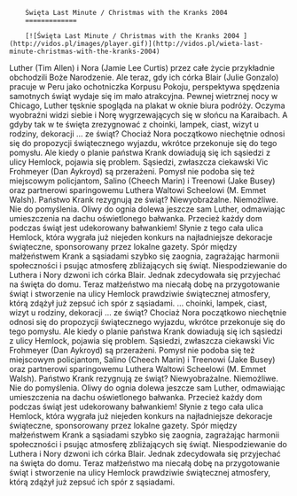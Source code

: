 
        Święta Last Minute / Christmas with the Kranks 2004 
        =============
        
        [![Święta Last Minute / Christmas with the Kranks 2004 ](http://vidos.pl/images/player.gif)](http://vidos.pl/wieta-last-minute-christmas-with-the-kranks-2004)
        
        
 Luther (Tim Allen) i Nora (Jamie Lee Curtis) przez całe życie przykładnie obchodzili Boże Narodzenie. Ale teraz, gdy ich córka Blair (Julie Gonzalo) pracuje w Peru jako ochotniczka Korpusu Pokoju, perspektywa spędzenia samotnych świąt wydaje się im mało atrakcyjna. Pewnej wietrznej nocy w Chicago, Luther tęsknie spogląda na plakat w oknie biura podróży. Oczyma wyobraźni widzi siebie i Norę wygrzewających się w słońcu na Karaibach. A gdyby tak w te święta zrezygnować z choinki, lampek, ciast, wizyt u rodziny, dekoracji ... ze świąt? Chociaż Nora początkowo niechętnie odnosi się do propozycji świątecznego wyjazdu, wkrótce przekonuje się do tego pomysłu. Ale kiedy o planie państwa Krank dowiadują się ich sąsiedzi z ulicy Hemlock, pojawia się problem. Sąsiedzi, zwłaszcza ciekawski Vic Frohmeyer (Dan Aykroyd) są przerażeni. Pomysł nie podoba się też miejscowym policjantom, Salino (Cheech Marin) i Treenowi (Jake Busey) oraz partnerowi sparingowemu Luthera Waltowi Scheelowi (M. Emmet Walsh). Państwo Krank rezygnują ze świąt? Niewyobrażalne. Niemożliwe. Nie do pomyślenia. Oliwy do ognia dolewa jeszcze sam Luther, odmawiając umieszczenia na dachu oświetlonego bałwanka. Przecież każdy dom podczas świąt jest udekorowany bałwankiem! Słynie z tego cała ulica Hemlock, która wygrała już niejeden konkurs na najładniejsze dekoracje świąteczne, sponsorowany przez lokalne gazety. Spór między małżeństwem Krank a sąsiadami szybko się zaognia, zagrażając harmonii społeczności i psując atmosferę zbliżających się świąt. Niespodziewanie do Luthera i Nory dzwoni ich córka Blair. Jednak zdecydowała się przyjechać na święta do domu. Teraz małżeństwo ma niecałą dobę na przygotowanie świąt i stworzenie na ulicy Hemlock prawdziwie świątecznej atmosfery, którą zdążył już zepsuć ich spór z sąsiadami.   ... choinki, lampek, ciast, wizyt u rodziny, dekoracji ... ze świąt? Chociaż Nora początkowo niechętnie odnosi się do propozycji świątecznego wyjazdu, wkrótce przekonuje się do tego pomysłu. Ale kiedy o planie państwa Krank dowiadują się ich sąsiedzi z ulicy Hemlock, pojawia się problem. Sąsiedzi, zwłaszcza ciekawski Vic Frohmeyer (Dan Aykroyd) są przerażeni. Pomysł nie podoba się też miejscowym policjantom, Salino (Cheech Marin) i Treenowi (Jake Busey) oraz partnerowi sparingowemu Luthera Waltowi Scheelowi (M. Emmet Walsh). Państwo Krank rezygnują ze świąt? Niewyobrażalne. Niemożliwe. Nie do pomyślenia. Oliwy do ognia dolewa jeszcze sam Luther, odmawiając umieszczenia na dachu oświetlonego bałwanka. Przecież każdy dom podczas świąt jest udekorowany bałwankiem! Słynie z tego cała ulica Hemlock, która wygrała już niejeden konkurs na najładniejsze dekoracje świąteczne, sponsorowany przez lokalne gazety. Spór między małżeństwem Krank a sąsiadami szybko się zaognia, zagrażając harmonii społeczności i psując atmosferę zbliżających się świąt. Niespodziewanie do Luthera i Nory dzwoni ich córka Blair. Jednak zdecydowała się przyjechać na święta do domu. Teraz małżeństwo ma niecałą dobę na przygotowanie świąt i stworzenie na ulicy Hemlock prawdziwie świątecznej atmosfery, którą zdążył już zepsuć ich spór z sąsiadami.
    